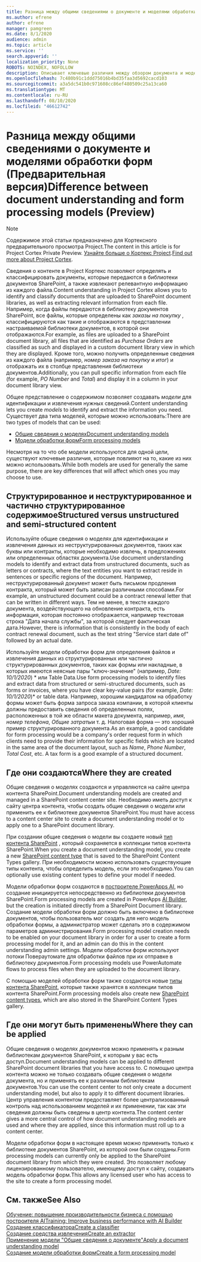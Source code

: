```yaml
---
title: Разница между общими сведениями о документе и моделями обработки форм (Предварительная версия)
ms.author: efrene
author: efrene
manager: pamgreen
ms.date: 8/1/2020
audience: admin
ms.topic: article
ms.service: ''
search.appverid: ''
localization_priority: None
ROBOTS: NOINDEX, NOFOLLOW
description: Описывает ключевые различия между обзором документа и моделями обработки форм.
ms.openlocfilehash: 7c480b91c1ddd75016b4bd35faa3d5692cacd103
ms.sourcegitcommit: a3a5dc541b0c971608cc86ef480509c25a13ca60
ms.translationtype: MT
ms.contentlocale: ru-RU
ms.lasthandoff: 08/10/2020
ms.locfileid: "46612742"
---
```

# <a name="difference-between-document-understanding-and-form-processing-models-preview"></a><span data-ttu-id="376bc-103">Разница между общими сведениями о документе и моделями обработки форм (Предварительная версия)</span><span class="sxs-lookup"><span data-stu-id="376bc-103">Difference between document understanding and form processing models (Preview)</span></span>

> [!Note] 
> <span data-ttu-id="376bc-104">Содержимое этой статьи предназначено для Кортексного предварительного просмотра Project.</span><span class="sxs-lookup"><span data-stu-id="376bc-104">The content in this article is for Project Cortex Private Preview.</span></span> <span data-ttu-id="376bc-105">[Узнайте больше о Кортекс Project](https://aka.ms/projectcortex).</span><span class="sxs-lookup"><span data-stu-id="376bc-105">[Find out more about Project Cortex](https://aka.ms/projectcortex).</span></span>

<span data-ttu-id="376bc-106">Сведения о контенте в Project Кортекс позволяют определять и классифицировать документы, которые передаются в библиотеки документов SharePoint, а также извлекают релевантную информацию из каждого файла.</span><span class="sxs-lookup"><span data-stu-id="376bc-106">Content understanding in Project Cortex allows you to identify and classify documents that are uploaded to SharePoint document libraries, as well as extracting relevant information from each file.</span></span>  <span data-ttu-id="376bc-107">Например, когда файлы передаются в библиотеку документов SharePoint, все файлы, которые определены как *заказы на покупку* , классифицируются как такие и отображаются в представлении настраиваемой библиотеки документов, в которой они отображаются.</span><span class="sxs-lookup"><span data-stu-id="376bc-107">For example, as files are uploaded to a SharePoint document library, all files that are identified as *Purchase Orders* are classified as such and displayed in a custom document library view in which they are displayed.</span></span> <span data-ttu-id="376bc-108">Кроме того, можно получить определенные сведения из каждого файла (например, *номер заказа на покупку* и *итог*) и отображать их в столбце представления библиотеки документов.</span><span class="sxs-lookup"><span data-stu-id="376bc-108">Additionally, you can pull specific information from each file (for example, *PO Number* and *Total*) and display it in a column in your document library view.</span></span> 


<span data-ttu-id="376bc-109">Общее представление о содержимом позволяет создавать *модели* для идентификации и извлечения нужных сведений.</span><span class="sxs-lookup"><span data-stu-id="376bc-109">Content understanding lets you create *models* to identify and extract the information you need.</span></span>  <span data-ttu-id="376bc-110">Существует два типа моделей, которые можно использовать:</span><span class="sxs-lookup"><span data-stu-id="376bc-110">There are two types of models that can be used:</span></span>

- [<span data-ttu-id="376bc-111">Общие сведения о моделях</span><span class="sxs-lookup"><span data-stu-id="376bc-111">Document understanding models</span></span>](document-understanding-overview.md)
- [<span data-ttu-id="376bc-112">Модели обработки форм</span><span class="sxs-lookup"><span data-stu-id="376bc-112">Form processing models</span></span>](form-processing-overview.md)

<span data-ttu-id="376bc-113">Несмотря на то что обе модели используются для одной цели, существуют ключевые различия, которые повлияют на то, какие из них можно использовать.</span><span class="sxs-lookup"><span data-stu-id="376bc-113">While both models are used for generally the same purpose, there are key differences that will affect which ones you may choose to use.</span></span>


## <a name="structured-versus-unstructured-and-semi-structured-content"></a><span data-ttu-id="376bc-114">Структурированное и неструктурированное и частично структурированное содержимое</span><span class="sxs-lookup"><span data-stu-id="376bc-114">Structured versus unstructured and semi-structured content</span></span>

<span data-ttu-id="376bc-115">Используйте общие сведения о моделях для идентификации и извлечения данных из неструктурированных документов, таких как буквы или контракты, которые необходимо извлечь, в предложениях или определенных областях документа.</span><span class="sxs-lookup"><span data-stu-id="376bc-115">Use document understanding models to identify and extract data from unstructured documents, such as letters or contracts, where the text entities you want to extract reside in sentences or specific regions of the document.</span></span> <span data-ttu-id="376bc-116">Например, неструктурированный документ может быть письмом продления контракта, который может быть записан различными способами.</span><span class="sxs-lookup"><span data-stu-id="376bc-116">For example, an unstructured document could be a contract renewal letter that can be written in different ways.</span></span> <span data-ttu-id="376bc-117">Тем не менее, в тексте каждого документа, воздействующего на обновление контракта, есть информация, которая постоянно отображается, например текстовая строка "Дата начала службы", за которой следует фактическая дата.</span><span class="sxs-lookup"><span data-stu-id="376bc-117">However, there is information that is consistently in the body of each contract renewal document, such as the text string "Service start date of" followed by an actual date.</span></span>   

<span data-ttu-id="376bc-118">Используйте модели обработки форм для определения файлов и извлечения данных из структурированных или частично структурированных документов, таких как формы или накладные, в которых имеются неясные пары "ключ-значение" (например, *Date: 10/1/2020*) \* или Table Data.</span><span class="sxs-lookup"><span data-stu-id="376bc-118">Use form processing models to identify files and extract data from structured or semi-structured documents, such as forms or invoices, where you have clear key-value pairs (for example, *Date: 10/1/2020*)\* or table data.</span></span> <span data-ttu-id="376bc-119">Например, хорошим кандидатом на обработку формы может быть форма запроса заказа компании, в которой клиенты должны предоставить сведения об определенных полях, расположенных в той же области макета документа, например, *имя*, *номер телефона*, *Общие затраты*и т. д.  Налоговая форма — это хороший пример структурированного документа.</span><span class="sxs-lookup"><span data-stu-id="376bc-119">As an example, a good candidate for form processing would be a company's order request form in which clients need to provide their information for specific fields which are located in the same area of the document layout, such as *Name*, *Phone Number*, *Total Cost*, etc.  A tax form is a good example of a structured document.</span></span> 

## <a name="where-they-are-created"></a><span data-ttu-id="376bc-120">Где они создаются</span><span class="sxs-lookup"><span data-stu-id="376bc-120">Where they are created</span></span>

<span data-ttu-id="376bc-121">Общие сведения о моделях создаются и управляются на сайте центра контента SharePoint.</span><span class="sxs-lookup"><span data-stu-id="376bc-121">Document understanding models are created and managed in a SharePoint content center site.</span></span> <span data-ttu-id="376bc-122">Необходимо иметь доступ к сайту центра контента, чтобы создать общие сведения о модели или применить ее к библиотеке документов SharePoint.</span><span class="sxs-lookup"><span data-stu-id="376bc-122">You must have access to a content center site to create a document understanding model or to apply one to a SharePoint document library.</span></span> 

<span data-ttu-id="376bc-123">При создании общие сведения о модели вы создаете новый [тип контента SharePoint](https://support.microsoft.com/office/use-content-types-to-manage-content-consistently-on-a-site-48512bcb-6527-480b-b096-c03b7ec1d978) , который сохраняется в коллекции типов контента SharePoint.</span><span class="sxs-lookup"><span data-stu-id="376bc-123">When you create a document understanding model, you create a new [SharePoint content type](https://support.microsoft.com/office/use-content-types-to-manage-content-consistently-on-a-site-48512bcb-6527-480b-b096-c03b7ec1d978) that is saved to the SharePoint Content Types gallery.</span></span> <span data-ttu-id="376bc-124">При необходимости можно использовать существующие типы контента, чтобы определить модель, если это необходимо.</span><span class="sxs-lookup"><span data-stu-id="376bc-124">You can optionally use existing content types to define your model if needed.</span></span>

<span data-ttu-id="376bc-125">Модели обработки форм создаются в [построителе PowerApps AI](https://docs.microsoft.com/ai-builder/overview), но создание инициируется непосредственно из библиотеки документов SharePoint.</span><span class="sxs-lookup"><span data-stu-id="376bc-125">Form processing models are created in PowerApps [AI Builder](https://docs.microsoft.com/ai-builder/overview), but the creation is initiated directly from a SharePoint Document library.</span></span> <span data-ttu-id="376bc-126">Создание модели обработки форм должно быть включено в библиотеке документов, чтобы пользователь мог создать для него модель обработки формы, а администратор может сделать это в содержимом параметров администрирования.</span><span class="sxs-lookup"><span data-stu-id="376bc-126">Form processing model creation needs to be enabled on your document library in order for a user to create a form processing model for it, and an admin can do this in the content understanding admin settings.</span></span> <span data-ttu-id="376bc-127">Модели обработки форм используют потоки Повераутомате для обработки файлов при их отправке в библиотеку документов.</span><span class="sxs-lookup"><span data-stu-id="376bc-127">Form processing models use PowerAutomate flows to process files when they are uploaded to the document library.</span></span>

<span data-ttu-id="376bc-128">С помощью моделей обработки форм также создаются новые [типы контента SharePoint](https://support.microsoft.com/office/use-content-types-to-manage-content-consistently-on-a-site-48512bcb-6527-480b-b096-c03b7ec1d978), которые также хранятся в коллекции типов контента SharePoint.</span><span class="sxs-lookup"><span data-stu-id="376bc-128">Form processing models also create new [SharePoint content types](https://support.microsoft.com/office/use-content-types-to-manage-content-consistently-on-a-site-48512bcb-6527-480b-b096-c03b7ec1d978), which are also stored in the SharePoint Content Types gallery.</span></span>

## <a name="where-they-can-be-applied"></a><span data-ttu-id="376bc-129">Где они могут быть применены</span><span class="sxs-lookup"><span data-stu-id="376bc-129">Where they can be applied</span></span>

<span data-ttu-id="376bc-130">Общие сведения о моделях документов можно применять к разным библиотекам документов SharePoint, к которым у вас есть доступ.</span><span class="sxs-lookup"><span data-stu-id="376bc-130">Document understanding models can be applied to different SharePoint document libraries that you have access to.</span></span> <span data-ttu-id="376bc-131">С помощью центра контента можно не только создавать общие сведения о модели документа, но и применять ее к различным библиотекам документов.</span><span class="sxs-lookup"><span data-stu-id="376bc-131">You can use the content center to not only create a document understanding model, but also to apply it to different document libraries.</span></span> <span data-ttu-id="376bc-132">Центр управления контентом предоставляет более централизованный контроль над использованием моделей и их применении, так как эти сведения должны быть сведены в центр контента.</span><span class="sxs-lookup"><span data-stu-id="376bc-132">The content center gives a more central control of how document understanding models are used and where they are applied, since this information must roll up to a content center.</span></span>

<span data-ttu-id="376bc-133">Модели обработки форм в настоящее время можно применить только к библиотеке документов SharePoint, из которой они были созданы.</span><span class="sxs-lookup"><span data-stu-id="376bc-133">Form processing models can currently only be applied to the SharePoint document library from which they were created.</span></span> <span data-ttu-id="376bc-134">Это позволяет любому лицензированному пользователю, имеющему доступ к сайту, создавать модель обработки форм.</span><span class="sxs-lookup"><span data-stu-id="376bc-134">This allows any licensed user who has access to the site to create a form processing model.</span></span>




 ## <a name="see-also"></a><span data-ttu-id="376bc-135">См. также</span><span class="sxs-lookup"><span data-stu-id="376bc-135">See Also</span></span>
[<span data-ttu-id="376bc-136">Обучение: повышение производительности бизнеса с помощью построителя AI</span><span class="sxs-lookup"><span data-stu-id="376bc-136">Training: Improve business performance with AI Builder</span></span>](https://docs.microsoft.com/learn/paths/improve-business-performance-ai-builder/?source=learn)</br>
[<span data-ttu-id="376bc-137">Создание классификатора</span><span class="sxs-lookup"><span data-stu-id="376bc-137">Create a classifier</span></span>](create-a-classifier.md)</br>
[<span data-ttu-id="376bc-138">Создание средства извлечения</span><span class="sxs-lookup"><span data-stu-id="376bc-138">Create an extractor</span></span>](create-an-extractor.md)</br>
[<span data-ttu-id="376bc-139">Применение модели "Общие сведения о документе"</span><span class="sxs-lookup"><span data-stu-id="376bc-139">Apply a document understanding model</span></span>](apply-a-model.md)</br>
[<span data-ttu-id="376bc-140">Создание модели обработки форм</span><span class="sxs-lookup"><span data-stu-id="376bc-140">Create a form processing model</span></span>](create-a-form-processing-model.md)</br>



  
  



